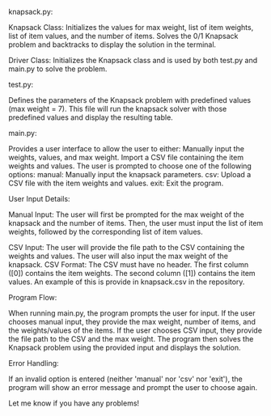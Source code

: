 knapsack.py:

  Knapsack Class:
    Initializes the values for max weight, list of item weights, list of item values, and the number of items.
    Solves the 0/1 Knapsack problem and backtracks to display the solution in the terminal.
    
  Driver Class:
    Initializes the Knapsack class and is used by both test.py and main.py to solve the problem.

  
test.py:

  Defines the parameters of the Knapsack problem with predefined values (max weight = 7).
  This file will run the knapsack solver with those predefined values and display the resulting table.

  
main.py:

  Provides a user interface to allow the user to either:
    Manually input the weights, values, and max weight.
    Import a CSV file containing the item weights and values.
  The user is prompted to choose one of the following options:
    manual: Manually input the knapsack parameters.
    csv: Upload a CSV file with the item weights and values.
    exit: Exit the program.


User Input Details:

  Manual Input:
    The user will first be prompted for the max weight of the knapsack and the number of items.
    Then, the user must input the list of item weights, followed by the corresponding list of item values.
  
  CSV Input:
    The user will provide the file path to the CSV containing the weights and values.
    The user will also input the max weight of the knapsack.
    CSV Format:
    The CSV must have no header.
    The first column ([0]) contains the item weights.
    The second column ([1]) contains the item values.
    An example of this is provide in knapsack.csv in the repository.


Program Flow:

  When running main.py, the program prompts the user for input.
  If the user chooses manual input, they provide the max weight, number of items, and the weights/values of the items.
  If the user chooses CSV input, they provide the file path to the CSV and the max weight.
  The program then solves the Knapsack problem using the provided input and displays the solution.
  
Error Handling:

  If an invalid option is entered (neither 'manual' nor 'csv' nor 'exit'), the program will show an error message and prompt the user to choose again.


Let me know if you have any problems!
